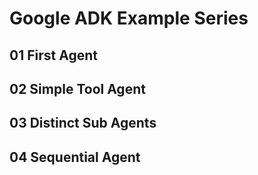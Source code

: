 # Google ADK Example Series

## 01 First Agent

## 02 Simple Tool Agent

## 03 Distinct Sub Agents

## 04 Sequential Agent
